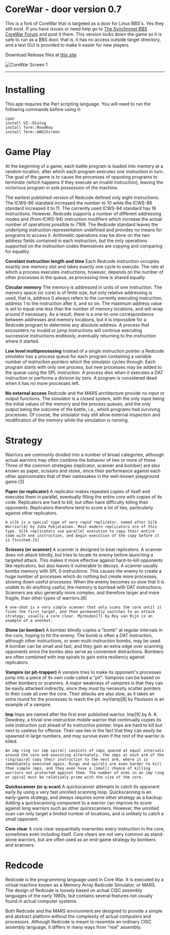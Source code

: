 CoreWar - door version 0.7
=======

This is a fork of CoreWar that is targeted as a door for Linux BBS's. Yes they still exist. If you have issues or need help go to [The Synchronet BBS CoreWar Forum](https://synchronetbbs.org/index.php/forum/corewar)  and post it there. This version locks down the game so it is safe to run as a BBS door, that is, it has no access outside target directory, and a text GUI is provided to make it easier for new players.

Download Release files at [this site](https://synchronetbbs.org/index.php/downloads/category/3-doors)

![CoreWar Screen 1](http://amigacity.xyz/corewar5.png  "CoreWar Screen 1")


----------------------------

**Installing**
=======

This app requires the Perl scripting language. You will need to run the following commands before using it:

~~~~
cpan
install UI::Dialog
install Term::ReadKey
install Term::ANSIScreen
~~~~


**Game Play**
=======

At the beginning of a game, each battle program is loaded into memory at a random location, after which each program executes one instruction in turn. The goal of the game is to cause the processes of opposing programs to terminate (which happens if they execute an invalid instruction), leaving the victorious program in sole possession of the machine.

The earliest published version of Redcode defined only eight instructions. The ICWS-86 standard increased the number to 10 while the ICWS-88 standard increased it to 11. The currently used ICWS-94 standard has 16 instructions. However, Redcode supports a number of different addressing modes and (from ICWS-94) instruction modifiers which increase the actual number of operations possible to 7168. The Redcode standard leaves the underlying instruction representation undefined and provides no means for programs to access it. Arithmetic operations may be done on the two address fields contained in each instruction, but the only operations supported on the instruction codes themselves are copying and comparing for equality.


**Constant instruction length and time**
    Each Redcode instruction occupies exactly one memory slot and takes exactly one cycle to execute. The rate at which a process executes instructions, however, depends on the number of other processes in the queue, as processing time is shared equally.

**Circular memory**
    The memory is addressed in units of one instruction. The memory space (or core) is of finite size, but only relative addressing is used, that is, address 0 always refers to the currently executing instruction, address 1 to the instruction after it, and so on. The maximum address value is set to equal one less than the number of memory locations, and will wrap around if necessary. As a result, there is a one-to-one correspondence between addresses and memory locations, but it is impossible for a Redcode program to determine any absolute address. A process that encounters no invalid or jump instructions will continue executing successive instructions endlessly, eventually returning to the instruction where it started.

**Low level multiprocessing**
    Instead of a single instruction pointer a Redcode simulator has a process queue for each program containing a variable number of instruction pointers which the simulator cycles through. Each program starts with only one process, but new processes may be added to the queue using the SPL instruction. A process dies when it executes a DAT instruction or performs a division by zero. A program is considered dead when it has no more processes left.

**No external access**
    Redcode and the MARS architecture provide no input or output functions. The simulator is a closed system, with the only input being the initial values of the memory and the process queues, and the only output being the outcome of the battle, i.e., which programs had surviving processes. Of course, the simulator may still allow external inspection and modification of the memory while the simulation is running.



**Strategy**
=======

Warriors are commonly divided into a number of broad categories, although actual warriors may often combine the behavior of two or more of these. Three of the common strategies (replicator, scanner and bomber) are also known as paper, scissors and stone, since their performance against each other approximates that of their namesakes in the well-known playground game.[3]

**Paper (or replicator)**
    A replicator makes repeated copies of itself and executes them in parallel, eventually filling the entire core with copies of its code. Replicators are hard to kill, but often have difficulty killing their opponents. Replicators therefore tend to score a lot of ties, particularly against other replicators.
    
    A silk is a special type of very rapid replicator, named after Silk Warrior[4] by Juha Pohjalainen. Most modern replicators are of this type. Silk replicators use parallel execution to copy their entire code with one instruction, and begin execution of the copy before it is finished.[5]

**Scissors (or scanner)**
    A scanner is designed to beat replicators. A scanner does not attack blindly, but tries to locate its enemy before launching a targeted attack. This makes it more effective against hard-to-kill opponents like replicators, but also leaves it vulnerable to decoys. A scanner usually bombs memory with SPL 0 instructions. This causes the enemy to create a huge number of processes which do nothing but create more processes, slowing down useful processes. When the enemy becomes so slow that it is unable to do anything useful, the memory is bombed with DAT instructions. Scanners are also generally more complex, and therefore larger and more fragile, than other types of warriors.[6]
    
    A one-shot is a very simple scanner that only scans the core until it finds the first target, and then permanently switches to an attack strategy, usually a core clear. Myrmidon[7] by Roy van Rijn is an example of a oneshot.

**Stone (or bomber)**
    A bomber blindly copies a "bomb" at regular intervals in the core, hoping to hit the enemy. The bomb is often a DAT instruction, although other instructions, or even multi-instruction bombs, may be used. A bomber can be small and fast, and they gain an extra edge over scanning opponents since the bombs also serve as convenient distractions. Bombers are often combined with imp spirals to gain extra resiliency against replicators.

**Vampire (or pit-trapper)**
    A vampire tries to make its opponent's processes jump into a piece of its own code called a "pit". Vampires can be based on either bombers or scanners. A major weakness of vampires is that they can be easily attacked indirectly, since they must by necessity scatter pointers to their code all over the core. Their attacks are also slow, as it takes an extra round for the processes to reach the pit. myVamp[8] by Paulsson is an example of a vampire.

**Imp**
    Imps are named after the first ever published warrior, Imp[9] by A. K. Dewdney, a trivial one-instruction mobile warrior that continually copies its sole instruction just ahead of its instruction pointer. Imps are hard to kill but next to useless for offense. Their use lies in the fact that they can easily be spawned in large numbers, and may survive even if the rest of the warrior is killed.
    
    An imp ring (or imp spiral) consists of imps spaced at equal intervals around the core and executing alternately. The imps at each arm of the ring/spiral copy their instruction to the next arm, where it is immediately executed again. Rings and spirals are even harder to kill than simple imps, and they even have a (small) chance of killing warriors not protected against them. The number of arms in an imp ring or spiral must be relatively prime with the size of the core.

**Quickscanner (or q-scan)**
    A quickscanner attempts to catch its opponent early by using a very fast unrolled scanning loop. Quickscanning is an early-game strategy, and always requires some other strategy as a backup. Adding a quickscanning component to a warrior can improve its score against long warriors such as other quickscanners. However, the unrolled scan can only target a limited number of locations, and is unlikely to catch a small opponent.

**Core clear**
    A core clear sequentially overwrites every instruction in the core, sometimes even including itself. Core clears are not very common as stand-alone warriors, but are often used as an end-game strategy by bombers and scanners.
    
    
    
**Redcode**
=======
Redcode is the programming language used in Core War. It is executed by a virtual machine known as a Memory Array Redcode Simulator, or MARS. The design of Redcode is loosely based on actual CISC assembly languages of the early 1980s, but contains several features not usually found in actual computer systems.

Both Redcode and the MARS environment are designed to provide a simple and abstract platform without the complexity of actual computers and processors. Although Redcode is meant to resemble an ordinary CISC assembly language, it differs in many ways from "real" assembly.
